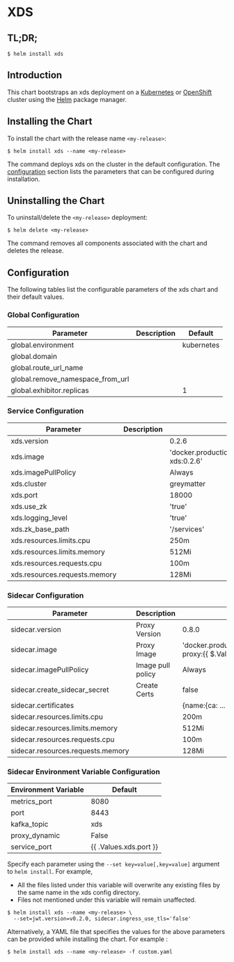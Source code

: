 # XDS

## TL;DR;

```console
$ helm install xds
```

## Introduction

This chart bootstraps an xds deployment on a [Kubernetes](http://kubernetes.io) or [OpenShift](https://www.openshift.com/) cluster using the [Helm](https://helm.sh) package manager.

## Installing the Chart

To install the chart with the release name `<my-release>`:

```console
$ helm install xds --name <my-release>
```

The command deploys xds on the cluster in the default configuration. The [configuration](#configuration) section lists the parameters that can be configured during installation.

## Uninstalling the Chart

To uninstall/delete the `<my-release>` deployment:

```console
$ helm delete <my-release>
```

The command removes all components associated with the chart and deletes the release.

## Configuration

The following tables list the configurable parameters of the xds chart and their default values.

### Global Configuration

| Parameter                        | Description | Default    |
| -------------------------------- | ----------- | ---------- |
| global.environment               |             | kubernetes |
| global.domain                    |             |            |
| global.route_url_name            |             |            |
| global.remove_namespace_from_url |             |            |
| global.exhibitor.replicas        |             | 1          |

### Service Configuration

| Parameter                     | Description | Default                                                      |
| ----------------------------- | ----------- | ------------------------------------------------------------ |
| xds.version                   |             | 0.2.6                                                        |
| xds.image                     |             | 'docker.production.deciphernow.com/deciphernow/gm-xds:0.2.6' |
| xds.imagePullPolicy           |             | Always                                                       |
| xds.cluster                   |             | greymatter                                                   |
| xds.port                      |             | 18000                                                        |
| xds.use_zk                    |             | 'true'                                                       |
| xds.logging_level             |             | 'true'                                                       |
| xds.zk_base_path              |             | '/services'                                                  |
| xds.resources.limits.cpu      |             | 250m                                                         |
| xds.resources.limits.memory   |             | 512Mi                                                        |
| xds.resources.requests.cpu    |             | 100m                                                         |
| xds.resources.requests.memory |             | 128Mi                                                        |

### Sidecar Configuration

| Parameter                         | Description       | Default                                                        |
| --------------------------------- | ----------------- | -------------------------------------------------------------- |
| sidecar.version                   | Proxy Version     | 0.8.0                                                          |
| sidecar.image                     | Proxy Image       | 'docker.production.deciphernow.com/deciphernow/gm-proxy:{{ $.Values.sidecar.version }}' |
| sidecar.imagePullPolicy           | Image pull policy | Always                                                         |
| sidecar.create_sidecar_secret     | Create Certs      | false                                                          |
| sidecar.certificates              |                   | {name:{ca: ... , cert: ... , key ...}}                         |
| sidecar.resources.limits.cpu      |                   | 200m                                                           |
| sidecar.resources.limits.memory   |                   | 512Mi                                                          |
| sidecar.resources.requests.cpu    |                   | 100m                                                           |
| sidecar.resources.requests.memory |                   | 128Mi                                                          |

### Sidecar Environment Variable Configuration
| Environment Variable | Default                |
| -------------------- | ---------------------- |
| metrics_port         | 8080                   |
| port                 | 8443                   |
| kafka_topic          | xds                    |
| proxy_dynamic        | False                  |
| service_port         | {{ .Values.xds.port }} |

Specify each parameter using the `--set key=value[,key=value]` argument to `helm install`. For example,

- All the files listed under this variable will overwrite any existing files by the same name in the xds config directory.
- Files not mentioned under this variable will remain unaffected.

```console
$ helm install xds --name <my-release> \
  --set=jwt.version=v0.2.0, sidecar.ingress_use_tls='false'
```

Alternatively, a YAML file that specifies the values for the above parameters can be provided while installing the chart. For example :

```console
$ helm install xds --name <my-release> -f custom.yaml
```
